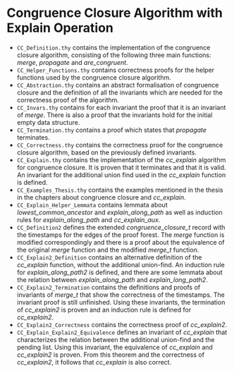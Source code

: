
# Congruence Closure Algorithm with Explain Operation

- `CC_Definition.thy` contains the implementation of the congruence closure algorithm, consisting of 
the following three main functions: _merge_, _propagate_ and *are_congruent*.
- `CC_Helper_Functions.thy` contains correctness proofs for the helper functions used by the 
congruence closure algorithm.
- `CC_Abstraction.thy` contains an abstract formalisation of congruence closure and the definition
of all the invariants which are needed for the correctness proof of the algorithm.
- `CC_Invars.thy` contains for each invariant the proof that it is an invariant
of _merge_.
There is also a proof that the invariants hold for the initial empty data structure.
- `CC_Termination.thy` contains a proof which states that _propagate_ terminates.
- `CC_Correctness.thy` contains the correctness proof for the congruence closure algorithm, 
based on the previously defined invariants.
- `CC_Explain.thy` contains the implementation of the *cc_explain* algorithm for congruence closure.
It is proven that it terminates and that it is valid. An invariant for the additional union find used in the *cc_explain*
function is defined.
- `CC_Examples_Thesis.thy` contains the examples mentioned in the thesis in the chapters about congruence closure and *cc_explain*.
- `CC_Explain_Helper_Lemmata` contains lemmata about *lowest_common_ancestor* and *explain_along_path* as well as induction rules for *explain_along_path* and *cc_explain_aux*.
- `CC_Definition2` defines the extended *congruence_closure_t* record with the timestamps for the edges of the proof forest.
The *merge* function is modified correspondingly and there is a proof about the equivalence of the original *merge* function and the modified *merge_t* function.
- `CC_Explain2_Definition` contains an alternative definition of the *cc_explain* function, without the additional union-find. An induction rule for *explain_along_path2* is defined, and there are some lemmata about the relation between *explain_along_path* and *explain_long_path2*.
- `CC_Explain2_Termination` contains the definitions and proofs of invariants of *merge_t* that show the correctness of the timestamps. The invariant proof is still unfinished. Using these invariants, the termination of *cc_explain2* is proven and an induction rule is defined for *cc_explain2*. 
- `CC_Explain2_Correctness` contains the correctness proof of *cc_explain2*.
- `CC_Explain_Explain2_Equivalence` defines an invariant of *cc_explain* that characterizes the relation between the additional union-find and the pending list. 
Using this invariant, the equivalence of *cc_explain* and *cc_explain2* is proven. From this theorem and the correctness of *cc_explain2*, it follows that *cc_explain* is also correct.
    